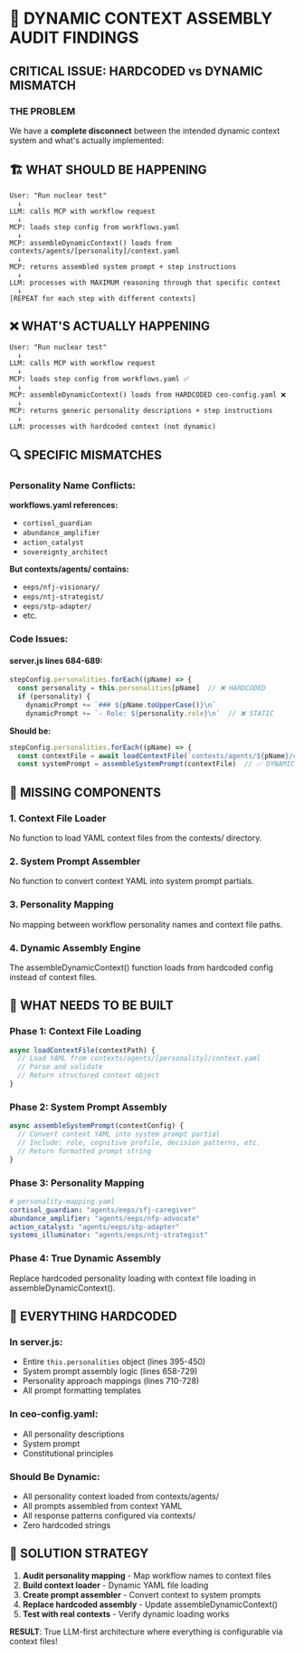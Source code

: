 # 🚨 DYNAMIC CONTEXT ASSEMBLY AUDIT FINDINGS

## CRITICAL ISSUE: HARDCODED vs DYNAMIC MISMATCH

### THE PROBLEM
We have a **complete disconnect** between the intended dynamic context system and what's actually implemented:

## 🏗️ **WHAT SHOULD BE HAPPENING**
```
User: "Run nuclear test"
  ↓  
LLM: calls MCP with workflow request
  ↓
MCP: loads step config from workflows.yaml
  ↓
MCP: assembleDynamicContext() loads from contexts/agents/[personality]/context.yaml
  ↓
MCP: returns assembled system prompt + step instructions
  ↓
LLM: processes with MAXIMUM reasoning through that specific context
  ↓
[REPEAT for each step with different contexts]
```

## ❌ **WHAT'S ACTUALLY HAPPENING**
```
User: "Run nuclear test"  
  ↓
LLM: calls MCP with workflow request
  ↓
MCP: loads step config from workflows.yaml ✅
  ↓
MCP: assembleDynamicContext() loads from HARDCODED ceo-config.yaml ❌
  ↓
MCP: returns generic personality descriptions + step instructions
  ↓
LLM: processes with hardcoded context (not dynamic)
```

## 🔍 **SPECIFIC MISMATCHES**

### Personality Name Conflicts:
**workflows.yaml references:**
- `cortisol_guardian`
- `abundance_amplifier` 
- `action_catalyst`
- `sovereignty_architect`

**But contexts/agents/ contains:**
- `eeps/nfj-visionary/`
- `eeps/ntj-strategist/`
- `eeps/stp-adapter/`
- etc.

### Code Issues:

#### server.js lines 684-689:
```javascript
stepConfig.personalities.forEach((pName) => {
  const personality = this.personalities[pName]  // ❌ HARDCODED
  if (personality) {
    dynamicPrompt += `### ${pName.toUpperCase()}\n`
    dynamicPrompt += `- Role: ${personality.role}\n`  // ❌ STATIC
```

**Should be:**
```javascript
stepConfig.personalities.forEach((pName) => {
  const contextFile = await loadContextFile(`contexts/agents/${pName}/context.yaml`)  // ✅ DYNAMIC
  const systemPrompt = assembleSystemPrompt(contextFile)  // ✅ DYNAMIC
```

## 📁 **MISSING COMPONENTS**

### 1. Context File Loader
No function to load YAML context files from the contexts/ directory.

### 2. System Prompt Assembler  
No function to convert context YAML into system prompt partials.

### 3. Personality Mapping
No mapping between workflow personality names and context file paths.

### 4. Dynamic Assembly Engine
The assembleDynamicContext() function loads from hardcoded config instead of context files.

## 🎯 **WHAT NEEDS TO BE BUILT**

### Phase 1: Context File Loading
```javascript
async loadContextFile(contextPath) {
  // Load YAML from contexts/agents/[personality]/context.yaml
  // Parse and validate
  // Return structured context object
}
```

### Phase 2: System Prompt Assembly
```javascript
async assembleSystemPrompt(contextConfig) {
  // Convert context YAML into system prompt partial
  // Include: role, cognitive profile, decision patterns, etc.
  // Return formatted prompt string
}
```

### Phase 3: Personality Mapping
```yaml
# personality-mapping.yaml
cortisol_guardian: "agents/eeps/sfj-caregiver"
abundance_amplifier: "agents/eeps/nfp-advocate"  
action_catalyst: "agents/eeps/stp-adapter"
systems_illuminator: "agents/eeps/ntj-strategist"
```

### Phase 4: True Dynamic Assembly
Replace hardcoded personality loading with context file loading in assembleDynamicContext().

## 🚫 **EVERYTHING HARDCODED**

### In server.js:
- Entire `this.personalities` object (lines 395-450)
- System prompt assembly logic (lines 658-729) 
- Personality approach mappings (lines 710-728)
- All prompt formatting templates

### In ceo-config.yaml:
- All personality descriptions
- System prompt
- Constitutional principles  

### Should Be Dynamic:
- All personality context loaded from contexts/agents/
- All prompts assembled from context YAML
- All response patterns configured via contexts/
- Zero hardcoded strings

## 🎯 **SOLUTION STRATEGY**

1. **Audit personality mapping** - Map workflow names to context files
2. **Build context loader** - Dynamic YAML file loading
3. **Create prompt assembler** - Convert context to system prompts  
4. **Replace hardcoded assembly** - Update assembleDynamicContext()
5. **Test with real contexts** - Verify dynamic loading works

**RESULT**: True LLM-first architecture where everything is configurable via context files!